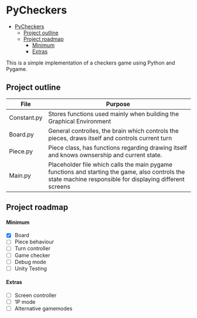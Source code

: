 # PyCheckers
- [PyCheckers](#pycheckers)
  - [Project outline](#project-outline)
  - [Project roadmap](#project-roadmap)
      - [Minimum](#minimum)
      - [Extras](#extras)
  
This is a simple implementation of a checkers game using Python and Pygame.

## Project outline

| File        | Purpose                                                                                                                                                    |
| ----------- | ---------------------------------------------------------------------------------------------------------------------------------------------------------- |
| Constant.py | Stores functions used mainly when building the Graphical Environment                                                                                       |
| Board.py    | General controlles, the brain which controls the pieces, draws itself and controls current turn                                                            |
| Piece.py    | Piece class, has functions regarding drawing itself and knows ownsership and current state.                                                                |
| Main.py     | Placeholder file which calls the main pygame functions and starting the game, also controls the state machine responsible for displaying different screens |


## Project roadmap

#### Minimum
 - [x] Board
 - [ ] Piece behaviour
 - [ ] Turn controller
 - [ ] Game checker
 - [ ] Debug mode
 - [ ] Unity Testing
#### Extras
 - [ ] Screen controller
 - [ ] 1P mode
 - [ ] Alternative gamemodes
